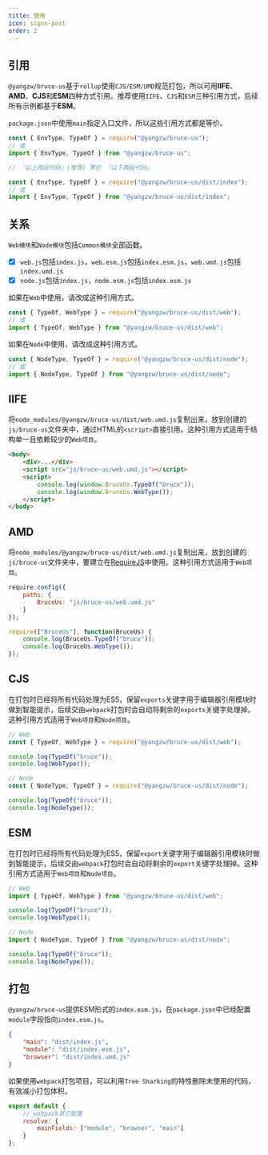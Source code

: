 ```yaml
---
title: 使用
icon: signs-post
order: 2
---
```


## 引用

`@yangzw/bruce-us`基于`rollup`使用`CJS/ESM/UMD`规范打包，所以可用**IIFE**、**AMD**、**CJS**和**ESM**四种方式引用。推荐使用`IIFE`、`CJS`和`ESM`三种引用方式，后续所有示例都基于**ESM**。

`package.json`中使用`main`指定入口文件，所以这些引用方式都是等价。

```js
const { EnvType, TypeOf } = require("@yangzw/bruce-us");
// 或
import { EnvType, TypeOf } from "@yangzw/bruce-us";

// 『以上两段代码』(推荐) 等价 『以下两段代码』

const { EnvType, TypeOf } = require("@yangzw/bruce-us/dist/index");
// 或
import { EnvType, TypeOf } from "@yangzw/bruce-us/dist/index";
```

## 关系

`Web模块`和`Node模块`包括`Common模块`全部函数。

- [x] `web.js`包括`index.js`，`web.esm.js`包括`index.esm.js`，`web.umd.js`包括`index.umd.js`
- [x] `node.js`包括`index.js`，`node.esm.js`包括`index.esm.js`

如果在`Web`中使用，请改成这种引用方式。

```js
const { TypeOf, WebType } = require("@yangzw/bruce-us/dist/web");
// 或
import { TypeOf, WebType } from "@yangzw/bruce-us/dist/web";
```

如果在`Node`中使用，请改成这种引用方式。

```js
const { NodeType, TypeOf } = require("@yangzw/bruce-us/dist/node");
// 或
import { NodeType, TypeOf } from "@yangzw/bruce-us/dist/node";
```

## IIFE

将`node_modules/@yangzw/bruce-us/dist/web.umd.js`复制出来，放到创建的`js/bruce-us`文件夹中，通过HTML的`<script>`直接引用。这种引用方式适用于结构单一且依赖较少的`Web项目`。

```html
<body>
	<div>...</div>
	<script src="js/bruce-us/web.umd.js"></script>
	<script>
		console.log(window.BruceUs.TypeOf("bruce"));
		console.log(window.BruceUs.WebType());
	</script>
</body>
```

## AMD

将`node_modules/@yangzw/bruce-us/dist/web.umd.js`复制出来，放到创建的`js/bruce-us`文件夹中，要建立在[RequireJS](https://github.com/requirejs/requirejs)中使用。这种引用方式适用于`Web项目`。

```js
require.config({
	paths: {
		BruceUs: "js/bruce-us/web.umd.js"
	}
});

require(["BruceUs"], function(BruceUs) {
	console.log(BruceUs.TypeOf("bruce"));
	console.log(BruceUs.WebType());
});
```

## CJS

在打包时已经将所有代码处理为ES5，保留`exports`关键字用于编辑器引用模块时做到智能提示，后续交由`webpack`打包时会自动将剩余的`exports`关键字处理掉。这种引用方式适用于`Web项目`和`Node项目`。

```js
// Web
const { TypeOf, WebType } = require("@yangzw/bruce-us/dist/web");

console.log(TypeOf("bruce"));
console.log(WebType());
```

```js
// Node
const { NodeType, TypeOf } = require("@yangzw/bruce-us/dist/node");

console.log(TypeOf("bruce"));
console.log(NodeType());
```

## ESM

在打包时已经将所有代码处理为ES5，保留`export`关键字用于编辑器引用模块时做到智能提示，后续交由`webpack`打包时会自动将剩余的`export`关键字处理掉。这种引用方式适用于`Web项目`和`Node项目`。

```js
// Web
import { TypeOf, WebType } from "@yangzw/bruce-us/dist/web";

console.log(TypeOf("bruce"));
console.log(WebType());
```

```js
// Node
import { NodeType, TypeOf } from "@yangzw/bruce-us/dist/node";

console.log(TypeOf("bruce"));
console.log(NodeType());
```

## 打包

`@yangzw/bruce-us`提供ESM形式的`index.esm.js`，在`package.json`中已经配置`module`字段指向`index.esm.js`。

```json
{
	"main": "dist/index.js",
	"module": "dist/index.esm.js",
	"browser": "dist/index.umd.js"
}
```

如果使用`webpack`打包项目，可以利用`Tree Sharking`的特性删除未使用的代码，有效减小打包体积。

```js
export default {
	// webpack其它配置
	resolve: {
		mainFields: ["module", "browser", "main"]
	}
};
```